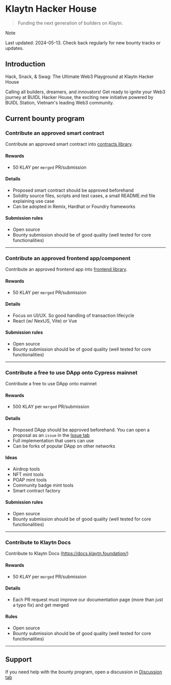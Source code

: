 # Klaytn Hacker House

> Funding the next generation of builders on Klaytn.

> [!NOTE]  
> Last updated: 2024-05-13. Check back regularly for new bounty tracks or updates.
## Introduction
Hack, Snack, & Swag: The Ultimate Web3 Playground at Klaytn Hacker House

Calling all builders, dreamers, and innovators! Get ready to ignite your Web3 journey at BUIDL Hacker House, the exciting new initiative powered by BUIDL Station, Vietnam's leading Web3 community.

## Current bounty program

### Contribute an approved smart contract
Contribute an approved smart contract into [contracts library](https://github.com/klaytn/klaytn-dapp-toolkit/tree/main/contracts).

#### Rewards
- 50 KLAY per `merged` PR/submission

#### Details
- Proposed smart contract should be approved beforehand
- Solidity source files, scripts and test cases, a small README.md file explaining use case
- Can be adopted in Remix, Hardhat or Foundry frameworks

#### Submission rules
- Open source
- Bounty submission should be of good quality (well tested for core functionalities)

---

### Contribute an approved frontend app/component

Contribute an approved frontend app into [frontend library](https://github.com/klaytn/klaytn-dapp-toolkit/tree/main/frontend).

#### Rewards
- 50 KLAY per `merged` PR/submission

#### Details
- Focus on UI/UX. So good handling of transaction lifecycle
- React (w/ NextJS, Vite) or Vue

#### Submission rules
- Open source
- Bounty submission should be of good quality (well tested for core functionalities)

---

### Contribute a free to use DApp onto Cypress mainnet

Contribute a free to use DApp onto mainnet

#### Rewards
- 500 KLAY per `merged` PR/submission

#### Details
- Proposed DApp should be approved beforehand. You can open a proposal as an `issue` in the [Issue tab](https://github.com/klaytn/klaytn-dapp-toolkit/issues)
- Full implementation that users can use
- Can be forks of popular DApp on other networks

#### Ideas
- Airdrop tools
- NFT mint tools
- POAP mint tools
- Community badge mint tools
- Smart contract factory

#### Submission rules
- Open source
- Bounty submission should be of good quality (well tested for core functionalities)

---

### Contribute to Klaytn Docs

Contribute to Klaytn Docs (https://docs.klaytn.foundation/)

#### Rewards
- 50 KLAY per `merged` PR/submission

#### Details
- Each PR request must improve our documentation page (more than just a typo fix) and get merged

#### Rules
- Open source
- Bounty submission should be of good quality (well tested for core functionalities)

---

## Support
If you need help with the bounty program, open a discussion in [Discussion tab](https://github.com/klaytn/klaytn-dapp-toolkit/discussions/categories/q-a)